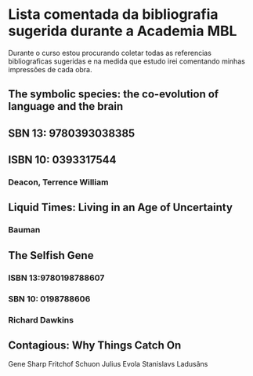 # Lista comentada da bibliografia sugerida durante a Academia MBL


Durante o curso estou procurando coletar todas as referencias bibliograficas sugeridas e na medida que estudo irei comentando minhas impressões de cada obra.


## The symbolic species: the co-evolution of language and the brain
## SBN 13: 9780393038385
## ISBN 10: 0393317544
### Deacon, Terrence William


## Liquid Times: Living in an Age of Uncertainty
### Bauman


## The Selfish Gene
###  ISBN 13:9780198788607
### SBN 10: 0198788606
### Richard Dawkins


## Contagious: Why Things Catch On

Gene Sharp
Fritchof Schuon
Julius Evola
Stanislavs Ladusãns